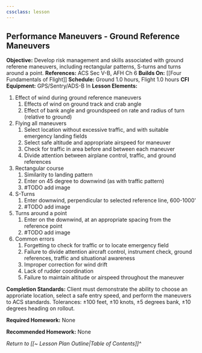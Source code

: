 ```yaml
---
cssclass: lesson
---
```

## Performance Maneuvers - Ground Reference Maneuvers

**Objective:** Develop risk management and skills associated with ground referene maneuvers, including rectangular patterns, S-turns and turns around a point.
**References:** ACS Sec V-B, AFH Ch 6
**Builds On:** [[Four Fundamentals of Flight]]
**Schedule:** Ground 1.0 hours, Flight 1.0 hours
**CFI Equipment:** GPS/Sentry/ADS-B In
**Lesson Elements:**
1. Effect of wind during ground reference maneuvers
	1. Effects of wind on ground track and crab angle
	2. Effect of bank angle and groundspeed on rate and radius of turn (relative to ground)
2. Flying all maneuvers
	1. Select location without excessive traffic, and with suitable emergency landing fields
	2. Select safe altitude and appropriate airspeed for maneuver
	3. Check for traffic in area before and between each maneuver
	4. Divide attention between airplane control, traffic, and ground references
3. Rectangular course
	1. Similarity to landing pattern
	2. Enter on 45 degree to downwind (as with traffic pattern)
	3. #TODO add image
4. S-Turns
	1. Enter downwind, perpendicular to selected reference line, 600-1000'
	2. #TODO add image
5. Turns around a point
	1. Enter on the downwind, at an appropriate spacing from the reference point
	2. #TODO add image
6. Common errors
	1. Forgetting to check for traffic or to locate emergency field
	2. Failure to divide attention aircraft control, instrument check, ground references, traffic and situational awareness
	3. Improper correction for wind drift
	4. Lack of rudder coordination
	5. Failure to maintain altitude or airspeed throughout the maneuver

**Completion Standards:** Client must demonstrate the ability to choose an approriate location, select a safe entry speed, and perform the maneuvers to ACS standards. Tolerances: &plusmn;100 feet, &plusmn;10 knots, &plusmn;5 degrees bank, &plusmn;10 degrees heading on rollout.

**Required Homework:** None

**Recommended Homework:** None

*Return to [[~ Lesson Plan Outline|Table of Contents]]^*